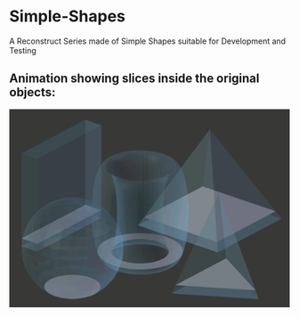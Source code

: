 # Simple-Shapes
A Reconstruct Series made of Simple Shapes suitable for Development and Testing

## Animation showing slices inside the original objects:
![SlicingAnimation](docs/frames.gif?raw=true "Slicing Animation")
